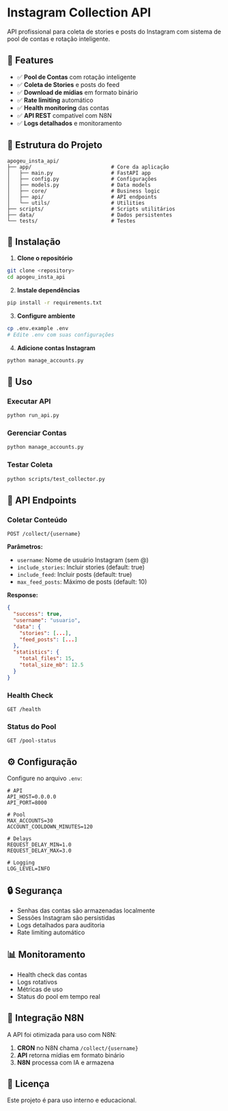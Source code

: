 # Instagram Collection API

API profissional para coleta de stories e posts do Instagram com sistema de pool de contas e rotação inteligente.

## 🚀 Features

- ✅ **Pool de Contas** com rotação inteligente
- ✅ **Coleta de Stories** e posts do feed
- ✅ **Download de mídias** em formato binário
- ✅ **Rate limiting** automático
- ✅ **Health monitoring** das contas
- ✅ **API REST** compatível com N8N
- ✅ **Logs detalhados** e monitoramento

## 📁 Estrutura do Projeto

```
apogeu_insta_api/
├── app/                          # Core da aplicação
│   ├── main.py                   # FastAPI app
│   ├── config.py                 # Configurações
│   ├── models.py                 # Data models
│   ├── core/                     # Business logic
│   ├── api/                      # API endpoints
│   └── utils/                    # Utilities
├── scripts/                      # Scripts utilitários
├── data/                         # Dados persistentes
└── tests/                        # Testes
```

## 🔧 Instalação

1. **Clone o repositório**
```bash
git clone <repository>
cd apogeu_insta_api
```

2. **Instale dependências**
```bash
pip install -r requirements.txt
```

3. **Configure ambiente**
```bash
cp .env.example .env
# Edite .env com suas configurações
```

4. **Adicione contas Instagram**
```bash
python manage_accounts.py
```

## 🚀 Uso

### Executar API
```bash
python run_api.py
```

### Gerenciar Contas
```bash
python manage_accounts.py
```

### Testar Coleta
```bash
python scripts/test_collector.py
```

## 📡 API Endpoints

### Coletar Conteúdo
```http
POST /collect/{username}
```

**Parâmetros:**
- `username`: Nome de usuário Instagram (sem @)
- `include_stories`: Incluir stories (default: true)
- `include_feed`: Incluir posts (default: true)  
- `max_feed_posts`: Máximo de posts (default: 10)

**Response:**
```json
{
  "success": true,
  "username": "usuario",
  "data": {
    "stories": [...],
    "feed_posts": [...]
  },
  "statistics": {
    "total_files": 15,
    "total_size_mb": 12.5
  }
}
```

### Health Check
```http
GET /health
```

### Status do Pool
```http
GET /pool-status
```

## ⚙️ Configuração

Configure no arquivo `.env`:

```env
# API
API_HOST=0.0.0.0
API_PORT=8000

# Pool
MAX_ACCOUNTS=30
ACCOUNT_COOLDOWN_MINUTES=120

# Delays
REQUEST_DELAY_MIN=1.0
REQUEST_DELAY_MAX=3.0

# Logging
LOG_LEVEL=INFO
```

## 🔒 Segurança

- Senhas das contas são armazenadas localmente
- Sessões Instagram são persistidas
- Logs detalhados para auditoria
- Rate limiting automático

## 📊 Monitoramento

- Health check das contas
- Logs rotativos
- Métricas de uso
- Status do pool em tempo real

## 🤝 Integração N8N

A API foi otimizada para uso com N8N:

1. **CRON** no N8N chama `/collect/{username}`
2. **API** retorna mídias em formato binário
3. **N8N** processa com IA e armazena

## 📄 Licença

Este projeto é para uso interno e educacional.
